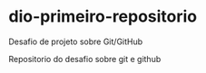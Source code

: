 # dio-primeiro-repositorio
Desafio de projeto sobre Git/GitHub

Repositorio do desafio sobre git e github
